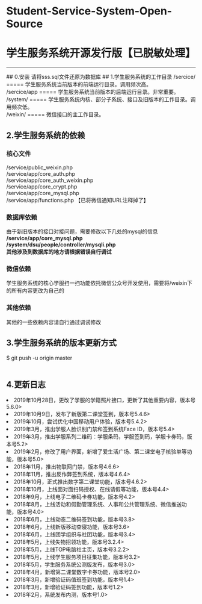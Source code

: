 # Student-Service-System-Open-Source
# 学生服务系统开源发行版【已脱敏处理】
<hr>
## 0.安装
请将sss.sql文件还原为数据库
## 1.学生服务系统的工作目录
/sercice/ ===== 学生服务系统当前版本的前端运行目录。调用频次高。 <br>
/sercice/app ===== 学生服务系统当前版本的后端运行目录。非常重要。 <br>
/system/  ===== 学生服务系统内核、部分子系统、接口及旧版本的工作目录。调用频次低。<br>
/weixin/  ===== 微信接口的主工作目录。<br>

## 2.学生服务系统的依赖
### 核心文件
/service/public_weixin.php<br>
/service/app/core_auth.php<br>
/service/app/core_auth_weixin.php<br>
/service/app/core_crypt.php<br>
/service/app/core_mysql.php<br>
/service/app/functions.php 【已将微信通知URL注释掉了】<br>
### 数据库依赖
由于新旧版本的接口对接问题，需要修改以下几处的mysql的信息
<b>/service/app/core_mysql.php</b><br>
<b>/system/dsu/people/controller/mysqli.php</b><br>
<b>其他涉及到数据库的地方请根据错误自行调试</b><br>
### 微信依赖
学生服务系统的核心学服扫一扫功能依托微信公众号开发使用，需要将/weixin下的所有内容更改为自己的
### 其他依赖
其他的一些依赖内容请自行通过调试修改

## 3.学生服务系统的版本更新方式
$ git push -u origin master<br><br>
## 4.更新日志
<li>2019年10月28日，更改了学服的学籍照片接口，更新了其他重要内容，版本号5.6.0></li>
<li>2019年10月9日，发布了新版第二课堂签到，版本号5.4.6></li>
<li>2019年10月，尝试优化中国移动用户体验，版本号5.4.2></li>
<li>2019年3月，推出学服人脸识别门禁和签到系统Face ID，版本号5.4></li>
<li>2019年3月，推出学服系列二维码：学服条码，学服签到码，学服卡券码，版本号5.2></li>
<li>2019年2月，修改了用户界面，新增了爱生活广场、第二课堂电子核验单等功能，版本号5.0></li>
<li>2018年11月，推出物联网门禁，版本号4.6.6></li>
<li>2018年11月，推出反作弊签到系统，版本号4.6.4></li>
<li>2018年10月，正式推出数字第二课堂功能，版本号4.6.2></li>
<li>2018年10月，上线面对面扫码授权、在线请假等功能，版本号4.4></li>
<li>2018年9月，上线电子二维码卡券功能，版本号4.2></li>
<li>2018年8月，上线活动和假勤管理系统、人事和公共管理系统、微信推送功能，版本号4.0></li>
<li>2018年6月，上线动态二维码签到功能，版本号3.8></li>
<li>2018年6月，上线新版移动查寝功能，版本号3.6></li>
<li>2018年6月，上线团学组织与社团功能，版本号3.4></li>
<li>2018年5月，上线失物招领功能，版本号3.2.4></li>
<li>2018年5月，上线TOP电脑社主页，版本号3.2.2></li>
<li>2018年5月，上线学生服务项目征集功能，版本号3.2></li>
<li>2018年5月，学生服务系统公测版发布，版本号3.0></li>
<li>2018年4月，新增第二课堂数字卡券功能，版本号2.0></li>
<li>2018年3月，新增验证码值班签到功能，版本号1.4></li>
<li>2018年3月，新增验证码签到功能，版本号1.2></li>
<li>2018年2月，系统发布内测，版本号1.0></li>
